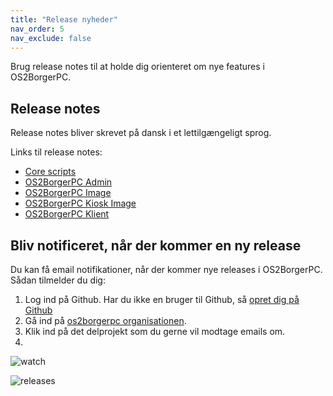 ```yaml
---
title: "Release nyheder"
nav_order: 5
nav_exclude: false
---
```


Brug release notes til at holde dig orienteret om nye features i OS2BorgerPC.

##  Release notes
Release notes bliver skrevet på dansk i et lettilgængeligt sprog. 

Links til release notes:

- [Core scripts](https://github.com/OS2borgerPC/os2borgerpc-core-scripts/releases)
- [OS2BorgerPC Admin](https://github.com/OS2borgerPC/os2borgerpc-admin-site/releases)
- [OS2BorgerPC Image](https://github.com/OS2borgerPC/os2borgerpc-image/releases)
- [OS2BorgerPC Kiosk Image](https://github.com/OS2borgerPC/os2borgerpc-kiosk-image/releases)
- [OS2BorgerPC Klient](https://github.com/OS2borgerPC/os2borgerpc-client/releases)


## Bliv notificeret, når der kommer en ny release

Du kan få email notifikationer, når der kommer nye releases i  OS2BorgerPC. Sådan tilmelder du dig:

1. Log ind på Github. Har du ikke en bruger til Github, så [opret dig på Github](https://github.com/signup?return_to=%2FOS2borgerPC%2Fos2borgerpc-docs&source=login)
2. Gå ind på [os2borgerpc organisationen](https://github.com/OS2borgerPC).
3. Klik ind på det delprojekt som du gerne vil modtage emails om.
4. 

![watch](https://github.com/user-attachments/assets/dd05d5b3-9e85-4fea-a595-0c58e8093340)



![releases](https://github.com/user-attachments/assets/2b552d23-b7f6-456f-8410-0f8a74879375)
